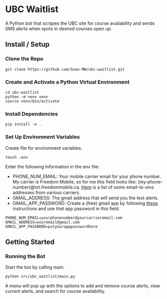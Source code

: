 # UBC Waitlist
A Python bot that scrapes the UBC site for course availability and sends SMS alerts when spots in desired courses open up.

## Install / Setup

### Clone the Repo
```
git clone https://github.com/Sean-MW/ubc-waitlist.git
```
### Create and Activate a Python Virtual Environment
```
cd ubc-waitlist
python -m venv venv
source venv/bin/activate
```
### Install Dependencies
```
pip install -e .
```
### Set Up Environment Variables
Create file for environment variables.
```
touch .env
```
Enter the following information in the env file:
- PHONE_NUM_EMAIL: Your mobile carrier email for your phone number. My carrier is Freedom Mobile, so for me this field looks like: (my-phone-number)@txt.freedommobile.ca. [Here](https://avtech.com/articles/138/list-of-email-to-sms-addresses/) is a list of some email-to-sms addresses from various carriers.
- GMAIL_ADDRESS: The gmail address that will send you the text alerts.
- GMAIL_APP_PASSWORD: Create a (free) gmail app by following [these](https://support.google.com/accounts/answer/185833) instructions and use that app password in this field.
```
PHONE_NUM_EMAIL=yourphonenumber@yourcarrieremail.com
GMAIL_ADDRESS=youremail@gmail.com
GMAIL_APP_PASSWORD=putyourapppasswordhere
```

## Getting Started

### Running the Bot
Start the bot by calling main.
```
python src/ubc_waitlist/main.py
```
A menu will pop up with the options to add and remove course alerts, view current alerts, and search for course availability.

